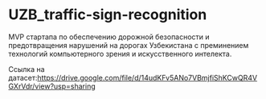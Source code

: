 # UZB_traffic-sign-recognition
MVP стартапа по обеспечению дорожной безопасности и предотвращения нарушений на дорогах Узбекистана с преминением технологий компьютерного зрения и искусственного интелекта.

Ссылка на датасет:https://drive.google.com/file/d/14udKFv5ANo7VBmjfiShKCwQR4VGXrVdr/view?usp=sharing
